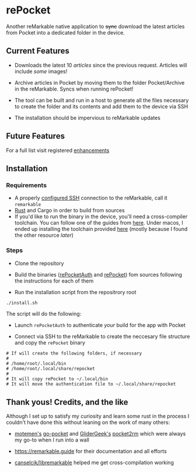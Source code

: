 # rePocket

Another reMarkable native application to ~~sync~~ download the latest articles from Pocket into a dedicated folder in the device.

## Current Features

* Downloads the latest 10 _articles_ since the previous request. Articles will include _some_ images!

* Archive articles in Pocket by moving them to the folder Pocket/Archive in the reMarkable. Syncs when running rePocket!

* The tool can be built and run in a host to generate all the files necessary to create the folder and its contents and add them to the device via SSH

* The installation should be impervious to reMarkable updates

## Future Features

For a full list visit registered [enhancements](https://github.com/sm13/rePocket/labels/enhancement)

## Installation

### Requirements

* A properly [configured SSH](https://remarkable.guide/guide/access/index.html) connection to the reMarkable, call it `remarkable`
* [Rust](https://www.rust-lang.org/learn/get-started) and Cargo in order to build from sources
* If you'd like to run the binary in the device, you'll need a cross-compiler toolchain. You can follow one of the guides from [here](https://remarkable.guide/devel/toolchains.html). Under macos, I ended up installing the toolchain provided [here](https://github.com/messense/homebrew-macos-cross-toolchains/) (mostly because I found the other resource _later_)

### Steps

- Clone the repository

- Build the binaries ([rePocketAuth](../README.md) and [rePocket](../README.md)) fom sources following the instructions for each of them

- Run the installation script from the repositrory root

```bash
./install.sh
```

The script will do the following:

- Launch `rePocketAuth` to authenticate _your_ build for the app with Pocket

- Connect via SSH to the reMarkable to create the neccesary file structure and copy the `rePocket` binary

```
# If will create the following folders, if necessary
#
# /home/root/.local/bin
# /home/root/.local/share/repocket
#
# It will copy rePocket to ~/.local/bin
# It will move the authentication file to ~/.local/share/repocket
```

## Thank yous! Credits, and the like

Although I set up to satisfy my curiosity and learn some rust in the process I couldn't have done this without leaning on the work of many others:

* [motemen's](https://github.com/motemen) [go-pocket](https://github.com/motemen/go-pocket) and [GliderGeek's](https://github.com/GliderGeek) [pocket2rm](https://github.com/GliderGeek/pocket2rm) which were always my go-to when I run into a wall

* https://remarkable.guide for their documentation and all efforts

* [canselcik/libremarkable](https://github.com/canselcik/libremarkable) helped me get cross-compilation working
